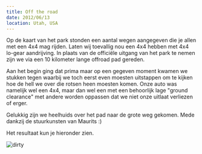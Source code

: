 ```yaml
---
title: Off the road
date: 2012/06/13
location: Utah, USA
---
```


Op de kaart van het park stonden een aantal wegen aangegeven die je allen met een 4x4 mag rijden. Laten wij toevallig nou een 4x4 hebben met 4x4 lo-gear aandrijving. In plaats van de officiële uitgang van het park te nemen zijn we via een 10 kilometer lange offroad pad gereden.

Aan het begin ging dat prima maar op een gegeven moment kwamen we stukken tegen waarbij we toch eerst even moesten uitstappen om te kijken hoe de hell we over die rotsen heen moesten komen. Onze auto was namelijk wel een 4x4, maar dan wel een met een behoorlijk lage "ground clearance" met andere worden oppassen dat we niet onze uitlaat verliezen of erger.

Gelukkig zijn we heelhuids over het pad naar de grote weg gekomen. Mede dankzij de stuurkunsten van Maurits :)

Het resultaat kun je hieronder zien.

![dirty](http://photography.matsimitsu.com/track/uploads/4fd96a273f61b01349000014/4fd973e03f61b01330000038/large_20120613-IMG_0901.jpg)
